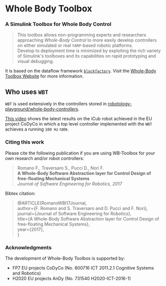 # Whole Body Toolbox

### A Simulink Toolbox for Whole Body Control

> This toolbox allows non-programming experts and researchers approaching _Whole-Body Control_ to more easily develop controllers on either simulated or real `YARP`-based robotic platforms.<br>
> Develop to deployment time is minimized by exploiting the rich variety of Simulink's toolboxes and its capabilities on rapid prototyping and visual debugging.

It is based on the dataflow framework [`blockfactory`](https://github.com/robotology/blockfactory). Visit the [Whole-Body Toolbox Website](https://robotology.github.io/wb-toolbox/) for more information.

## Who uses `WBT`

`WBT` is used extensively in the controllers stored in [robotology-playground/whole-body-controllers](https://github.com/robotology-playground/whole-body-controllers).

[This video](https://youtu.be/UXU3KSa201o) shows the latest results on the iCub robot achieved in the EU project CoDyCo in which a top level controller implemented with the `WBT` achieves a running `100 Hz` rate.

### Citing this work

Please cite the following publication if you are using WB-Toolbox for your own research and/or robot controllers:

> Romano F., Traversaro S., Pucci D., Nori F.<br>
> **A Whole-Body Software Abstraction layer for Control Design of free-floating Mechanical Systems**<br>
> _Journal of Software Engineering for Robotics, 2017_

Bibtex citation:

> @ARTICLE{RomanoWBI17Journal,<br>
> author={F. Romano and S. Traversaro and D. Pucci and F. Nori},<br>
> journal={Journal of Software Engineering for Robotics},<br>
> title={A Whole-Body Software Abstraction layer for Control Design of free-floating Mechanical Systems},<br>
> year={2017},<br>
> }

### Acknowledgments

The development of Whole-Body Toolbox is supported by:

- FP7 EU projects CoDyCo (No. 600716 ICT 2011.2.1 Cognitive Systems and Robotics)
- H2020 EU projects AnDy (No. 731540 H2020-ICT-2016-1)
